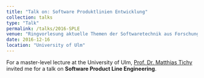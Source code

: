 ```yaml
---
title: "Talk on: Software Produktlinien Entwicklung"
collection: talks
type: "Talk"
permalink: /talks/2016-SPLE
venue: "Ringvorlesung aktuelle Themen der Softwaretechnik aus Forschung und Praxis"
date: 2016-12-16
location: "University of Ulm"
---
```


For a master-level lecture at the University of Ulm, [Prof. Dr. Matthias Tichy](https://www.uni-ulm.de/in/sp/team/tichy/) invited me for a talk on **Software Product Line Engineering**.
